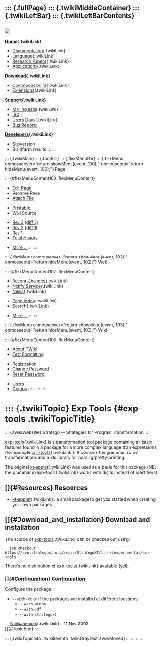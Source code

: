::: {.fullPage}
::: {.twikiMiddleContainer}
::: {.twikiLeftBar}
::: {.twikiLeftBarContents}
  ----------------------------------------------------------------------------------
  [![](../pub/Stratego/StrategoLogo/StrategoLogoTextlessWhite-100px.png)](WebHome)
  ----------------------------------------------------------------------------------

**[Home](WebHome){.twikiLink}**

-   [Documentation](StrategoDocumentation){.twikiLink}
-   [Language](StrategoLanguage){.twikiLink}
-   [Research Papers](StrategoPublications){.twikiLink}
-   [Applications](StrategoApplication){.twikiLink}

**[Download](StrategoDownload){.twikiLink}**

-   [Continuous build](ContinuousBuild){.twikiLink}
-   [Extensions](AdditionalPackageDownload){.twikiLink}

**[Support](StrategoSupport){.twikiLink}**

-   [Mailing lists](MailingList){.twikiLink}
-   [IRC](irc://irc.freenode.net/#stratego)
-   [Users Days](StrategoUsersDay){.twikiLink}
-   [Bug Reports](http://yellowgrass.org/project/StrategoXT)

**[Developers](StrategoDev){.twikiLink}**

-   [Subversion](https://svn.strategoxt.org/repos/StrategoXT/strategoxt/trunk)
-   [Buildfarm
    results](http://hydra.nixos.org/jobset/strategoxt/strategoxt-release/all)
:::
:::

::: {.twikiMain}
::: {.toolBar}
::: {.flexMenuBar}
::: {.flexMenu onmouseover="return showMenu(event, 100);" onmouseout="return hideMenu(event, 100);"}
Page

::: {#flexMenuContent100 .flexMenuContent}
-   [Edit
    Page](http://www.program-transformation.org/edit/Stratego/ExpTools?t=1536825579)
-   [Rename
    Page](http://www.program-transformation.org/rename/Stratego/ExpTools)
-   [Attach
    File](http://www.program-transformation.org/attach/Stratego/ExpTools)

<!-- -->

-   [Printable](http://www.program-transformation.org/view/Stratego/ExpTools?skin=print.pattern)
-   [Wiki
    Source](http://www.program-transformation.org/view/Stratego/ExpTools?skin=text&raw=on&contenttype=text/plain)

<!-- -->

-   [Rev
    3](http://www.program-transformation.org/view/Stratego/ExpTools?rev=1.3)
    [(diff 2)](http://www.program-transformation.org/rdiff/Stratego/ExpTools?rev1=1.3&rev2=1.2)
-   [Rev
    2](http://www.program-transformation.org/view/Stratego/ExpTools?rev=1.2)
    [(diff 1)](http://www.program-transformation.org/rdiff/Stratego/ExpTools?rev1=1.2&rev2=1.1)
-   [Rev
    1](http://www.program-transformation.org/view/Stratego/ExpTools?rev=1.1)
-   [Total
    History](http://www.program-transformation.org/rdiff/Stratego/ExpTools)

<!-- -->

-   [More
    \...](http://www.program-transformation.org/oops/Stratego/ExpTools?template=oopsmore&param1=1.3&param2=1.3)
:::
:::

::: {.flexMenu onmouseover="return showMenu(event, 102);" onmouseout="return hideMenu(event, 102);"}
Web

::: {#flexMenuContent102 .flexMenuContent}
-   [Recent Changes](WebChanges){.twikiLink}
-   [Notify Service](WebNotify){.twikiLink}
-   [News](WebNews){.twikiLink}

<!-- -->

-   [Page Index](WebIndex){.twikiLink}
-   [Search](WebSearch){.twikiLink}

<!-- -->

-   [More
    \...](http://www.program-transformation.org/oops/Stratego/ExpTools?template=oopsmore&param1=1.3&param2=1.3)
:::
:::

::: {.flexMenu onmouseover="return showMenu(event, 103);" onmouseout="return hideMenu(event, 103);"}
Wiki

::: {#flexMenuContent103 .flexMenuContent}
-   [About
    TWiki](http://www.program-transformation.org/view/TWiki/WebHome)
-   [Text
    Formatting](http://www.program-transformation.org/view/TWiki/TextFormattingRules)

<!-- -->

-   [Registration](http://www.program-transformation.org/view/TWiki/TWikiRegistration)
-   [Change
    Password](http://www.program-transformation.org/view/TWiki/ChangePassword)
-   [Reset
    Password](http://www.program-transformation.org/view/TWiki/ResetPassword)

<!-- -->

-   [Users](http://www.program-transformation.org/view/Main/TWikiUsers)
-   [Groups](http://www.program-transformation.org/view/Main/TWikiGroups)
:::
:::
:::
:::

::: {.twikiTopic}
Exp Tools {#exp-tools .twikiTopicTitle}
=========

::: {.twikiWebTitle}
Stratego \-- Strategies for Program Transformation
:::

[exp-tools](ExpTools){.twikiLink} is a transformation tool package
containing all basic features found in a package for a more complex
language than expressions (for example
[xml-tools](../Tools/XmlTools){.twikiLink}). It contains the grammar,
some transformations and a xtc library for parsing/pretty-printing.

The original [xt-applet](XtApplet){.twikiLink} was used as a basis for
this package (NB: the grammar in [exp-tools](ExpTools){.twikiLink} works
with digits instead of identifiers)

[]{#Resources} Resources
------------------------

-   [xt-applet](XtApplet){.twikiLink} : a small package to get you
    started when creating your own packages

[]{#Download_and_installation} Download and installation
--------------------------------------------------------

The source of [exp-tools](ExpTools){.twikiLink} can be checked out
using:

      svn checkout https://svn.strategoxt.org/repos/StrategoXT/trunk/experimental/exp-tools

There\'s no distribution of [exp-tools](ExpTools){.twikiLink} available
(yet).

### []{#Configuration} Configuration

Configure the package:

-   `--with-xt` or if the packages are installed at different locations:
    -   `--with-aterm`
    -   `--with-sdf`
    -   `--with-strategoxt`

\-- [NielsJanssen](../Main/NielsJanssen){.twikiLink} - 11 Nov 2003\
[]{#TopicEnd}
:::

::: {.twikiTopicInfo .twikiRevInfo .twikiGrayText .twikiMoved}
:::
:::
:::
:::
